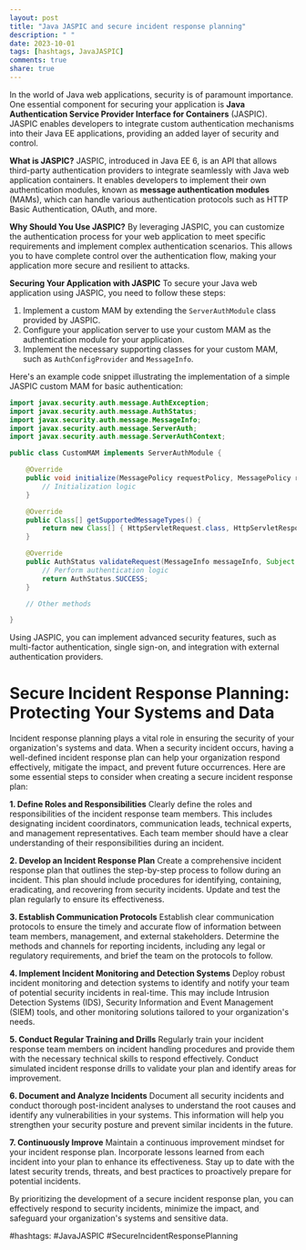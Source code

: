 ```yaml
---
layout: post
title: "Java JASPIC and secure incident response planning"
description: " "
date: 2023-10-01
tags: [hashtags, JavaJASPIC]
comments: true
share: true
---
```


In the world of Java web applications, security is of paramount importance. One essential component for securing your application is **Java Authentication Service Provider Interface for Containers** (JASPIC). JASPIC enables developers to integrate custom authentication mechanisms into their Java EE applications, providing an added layer of security and control.

**What is JASPIC?**
JASPIC, introduced in Java EE 6, is an API that allows third-party authentication providers to integrate seamlessly with Java web application containers. It enables developers to implement their own authentication modules, known as **message authentication modules** (MAMs), which can handle various authentication protocols such as HTTP Basic Authentication, OAuth, and more.

**Why Should You Use JASPIC?**
By leveraging JASPIC, you can customize the authentication process for your web application to meet specific requirements and implement complex authentication scenarios. This allows you to have complete control over the authentication flow, making your application more secure and resilient to attacks.

**Securing Your Application with JASPIC**
To secure your Java web application using JASPIC, you need to follow these steps:

1. Implement a custom MAM by extending the `ServerAuthModule` class provided by JASPIC.
2. Configure your application server to use your custom MAM as the authentication module for your application.
3. Implement the necessary supporting classes for your custom MAM, such as `AuthConfigProvider` and `MessageInfo`.

Here's an example code snippet illustrating the implementation of a simple JASPIC custom MAM for basic authentication:

```java
import javax.security.auth.message.AuthException;
import javax.security.auth.message.AuthStatus;
import javax.security.auth.message.MessageInfo;
import javax.security.auth.message.ServerAuth;
import javax.security.auth.message.ServerAuthContext;

public class CustomMAM implements ServerAuthModule {

    @Override
    public void initialize(MessagePolicy requestPolicy, MessagePolicy responsePolicy, CallbackHandler handler, Map options) throws AuthException {
        // Initialization logic
    }

    @Override
    public Class[] getSupportedMessageTypes() {
        return new Class[] { HttpServletRequest.class, HttpServletResponse.class };
    }

    @Override
    public AuthStatus validateRequest(MessageInfo messageInfo, Subject clientSubject, Subject serviceSubject) throws AuthException {
        // Perform authentication logic
        return AuthStatus.SUCCESS;
    }

    // Other methods

}
```

Using JASPIC, you can implement advanced security features, such as multi-factor authentication, single sign-on, and integration with external authentication providers.

# Secure Incident Response Planning: Protecting Your Systems and Data

Incident response planning plays a vital role in ensuring the security of your organization's systems and data. When a security incident occurs, having a well-defined incident response plan can help your organization respond effectively, mitigate the impact, and prevent future occurrences. Here are some essential steps to consider when creating a secure incident response plan:

**1. Define Roles and Responsibilities**
Clearly define the roles and responsibilities of the incident response team members. This includes designating incident coordinators, communication leads, technical experts, and management representatives. Each team member should have a clear understanding of their responsibilities during an incident.

**2. Develop an Incident Response Plan**
Create a comprehensive incident response plan that outlines the step-by-step process to follow during an incident. This plan should include procedures for identifying, containing, eradicating, and recovering from security incidents. Update and test the plan regularly to ensure its effectiveness.

**3. Establish Communication Protocols**
Establish clear communication protocols to ensure the timely and accurate flow of information between team members, management, and external stakeholders. Determine the methods and channels for reporting incidents, including any legal or regulatory requirements, and brief the team on the protocols to follow.

**4. Implement Incident Monitoring and Detection Systems**
Deploy robust incident monitoring and detection systems to identify and notify your team of potential security incidents in real-time. This may include Intrusion Detection Systems (IDS), Security Information and Event Management (SIEM) tools, and other monitoring solutions tailored to your organization's needs.

**5. Conduct Regular Training and Drills**
Regularly train your incident response team members on incident handling procedures and provide them with the necessary technical skills to respond effectively. Conduct simulated incident response drills to validate your plan and identify areas for improvement.

**6. Document and Analyze Incidents**
Document all security incidents and conduct thorough post-incident analyses to understand the root causes and identify any vulnerabilities in your systems. This information will help you strengthen your security posture and prevent similar incidents in the future.

**7. Continuously Improve**
Maintain a continuous improvement mindset for your incident response plan. Incorporate lessons learned from each incident into your plan to enhance its effectiveness. Stay up to date with the latest security trends, threats, and best practices to proactively prepare for potential incidents.

By prioritizing the development of a secure incident response plan, you can effectively respond to security incidents, minimize the impact, and safeguard your organization's systems and sensitive data.

#hashtags: #JavaJASPIC #SecureIncidentResponsePlanning
